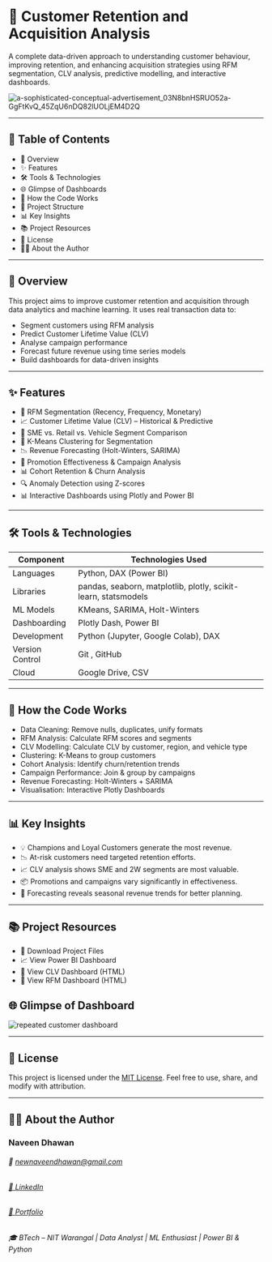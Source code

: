 # 🛃 Customer Retention and Acquisition Analysis
A complete data-driven approach to understanding customer behaviour, improving retention, and enhancing acquisition strategies using RFM segmentation, CLV analysis, predictive modelling, and interactive dashboards.


![a-sophisticated-conceptual-advertisement_03N8bnHSRUO52a-GgFtKvQ_45ZqU6nDQ82lUOLjEM4D2Q](https://github.com/user-attachments/assets/d4265f17-aaa9-4b7c-9b7f-adb6b1ffa2ab)

-----



## 📑 Table of Contents
- 🚀 Overview
- ✨ Features
- 🛠️ Tools & Technologies
- 🌐 Glimpse of Dashboards
- 🧠 How the Code Works
- 📁 Project Structure
- 📊 Key Insights
- 📚 Project Resources
- 📄 License
- 👨‍💻 About the Author

----


## 🚀 Overview
This project aims to improve customer retention and acquisition through data analytics and machine learning. It uses real transaction data to: 
- Segment customers using RFM analysis
- Predict Customer Lifetime Value (CLV)
- Analyse campaign performance
- Forecast future revenue using time series models
- Build dashboards for data-driven insights

----



## ✨ Features
- 🔄 RFM Segmentation (Recency, Frequency, Monetary)
- 📈 Customer Lifetime Value (CLV) – Historical & Predictive
- 💼 SME vs. Retail vs. Vehicle Segment Comparison
- 🧩 K-Means Clustering for Segmentation
- 📉 Revenue Forecasting (Holt-Winters, SARIMA)
- 🧪 Promotion Effectiveness & Campaign Analysis
- 📊 Cohort Retention & Churn Analysis
- 🔍 Anomaly Detection using Z-scores
- 📊 Interactive Dashboards using Plotly and Power BI

----



## 🛠 Tools & Technologies

| Component         | Technologies Used                                               |
|-------------------|-----------------------------------------------------------------|
| Languages         |  Python, DAX (Power BI)                                         |
| Libraries         |  pandas, seaborn, matplotlib, plotly, scikit-learn, statsmodels |
| ML Models         |  KMeans,  SARIMA,  Holt-Winters                                 |
| Dashboarding      |  Plotly Dash,  Power BI                                         |
| Development       |  Python  (Jupyter, Google Colab),  DAX                          |
| Version Control   |  Git ,  GitHub                                                  |
| Cloud             |  Google Drive,  CSV                                             |


----



## 🧠 How the Code Works
- Data Cleaning: Remove nulls, duplicates, unify formats
- RFM Analysis: Calculate RFM scores and segments
- CLV Modelling: Calculate CLV by customer, region, and vehicle type
- Clustering: K-Means to group customers
- Cohort Analysis: Identify churn/retention trends
- Campaign Performance: Join & group by campaigns
- Revenue Forecasting: Holt-Winters + SARIMA
- Visualisation: Interactive Plotly Dashboards



---



## 📊 Key Insights
- 💡 Champions and Loyal Customers generate the most revenue.
- 📉 At-risk customers need targeted retention efforts.
- 📈 CLV analysis shows SME and 2W segments are most valuable.
- 📦 Promotions and campaigns vary significantly in effectiveness.
- 🔮 Forecasting reveals seasonal revenue trends for better planning.



---


## 📚 Project Resources
- 📁 Download Project Files
- 📈 View Power BI Dashboard
- 📘 View CLV Dashboard (HTML)
- 📘 View RFM Dashboard (HTML)


## 🌐 Glimpse of Dashboard

![repeated customer dashboard](https://github.com/user-attachments/assets/9ccfaf65-ff0f-41ea-96f9-98a297ee1155)

----


## 📄 License
This project is licensed under the [MIT License](https://github.com/newnaveendhawan/Final-Project-Customer-Retention-and-Acquisition-Analysis/blob/main/LICENSE). Feel free to use, share, and modify with attribution.


----


## 👨‍💻 About the Author
### Naveen Dhawan
###### 📧 newnaveendhawan@gmail.com
###### [💼 LinkedIn](https://www.linkedin.com/in/newnaveendhawan/) 
###### [📁 Portfolio](https://naveendhawanportfolio.blogspot.com/) 
###### 🎓 BTech – NIT Warangal | Data Analyst | ML Enthusiast | Power BI & Python
